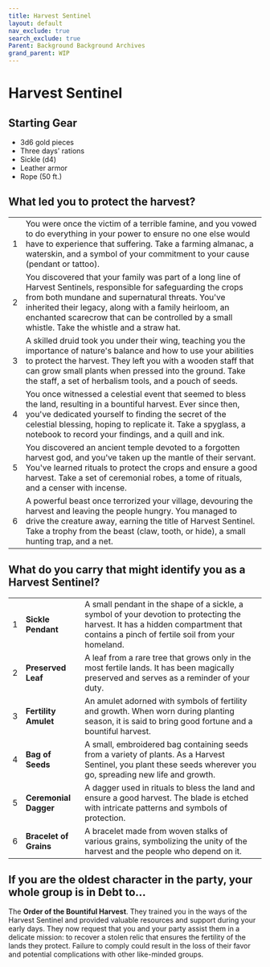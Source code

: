 ```yaml
---
title: Harvest Sentinel
layout: default
nav_exclude: true
search_exclude: true
Parent: Background Background Archives
grand_parent: WIP
---
```



# Harvest Sentinel

## Starting Gear

- 3d6 gold pieces
- Three days' rations
- Sickle (d4)
- Leather armor
- Rope (50 ft.)

## What led you to protect the harvest?

|      |                                                              |
| ---- | ------------------------------------------------------------ |
| 1    | You were once the victim of a terrible famine, and you vowed to do everything in your power to ensure no one else would have to experience that suffering. Take a farming almanac, a waterskin, and a symbol of your commitment to your cause (pendant or tattoo). |
| 2    | You discovered that your family was part of a long line of Harvest Sentinels, responsible for safeguarding the crops from both mundane and supernatural threats. You've inherited their legacy, along with a family heirloom, an enchanted scarecrow that can be controlled by a small whistle. Take the whistle and a straw hat. |
| 3    | A skilled druid took you under their wing, teaching you the importance of nature's balance and how to use your abilities to protect the harvest. They left you with a wooden staff that can grow small plants when pressed into the ground. Take the staff, a set of herbalism tools, and a pouch of seeds. |
| 4    | You once witnessed a celestial event that seemed to bless the land, resulting in a bountiful harvest. Ever since then, you've dedicated yourself to finding the secret of the celestial blessing, hoping to replicate it. Take a spyglass, a notebook to record your findings, and a quill and ink. |
| 5    | You discovered an ancient temple devoted to a forgotten harvest god, and you've taken up the mantle of their servant. You've learned rituals to protect the crops and ensure a good harvest. Take a set of ceremonial robes, a tome of rituals, and a censer with incense. |
| 6    | A powerful beast once terrorized your village, devouring the harvest and leaving the people hungry. You managed to drive the creature away, earning the title of Harvest Sentinel. Take a trophy from the beast (claw, tooth, or hide), a small hunting trap, and a net. |

## What do you carry that might identify you as a Harvest Sentinel?

|      |                        |                                                              |
| ---- | ---------------------- | ------------------------------------------------------------ |
| 1    | **Sickle Pendant**     | A small pendant in the shape of a sickle, a symbol of your devotion to protecting the harvest. It has a hidden compartment that contains a pinch of fertile soil from your homeland. |
| 2    | **Preserved Leaf**     | A leaf from a rare tree that grows only in the most fertile lands. It has been magically preserved and serves as a reminder of your duty. |
| 3    | **Fertility Amulet**   | An amulet adorned with symbols of fertility and growth. When worn during planting season, it is said to bring good fortune and a bountiful harvest. |
| 4    | **Bag of Seeds**       | A small, embroidered bag containing seeds from a variety of plants. As a Harvest Sentinel, you plant these seeds wherever you go, spreading new life and growth. |
| 5    | **Ceremonial Dagger**  | A dagger used in rituals to bless the land and ensure a good harvest. The blade is etched with intricate patterns and symbols of protection. |
| 6    | **Bracelet of Grains** | A bracelet made from woven stalks of various grains, symbolizing the unity of the harvest and the people who depend on it. |

## If you are the oldest character in the party, your whole group is in Debt to...

The **Order of the Bountiful Harvest**. They trained you in the ways of the Harvest Sentinel and provided valuable resources and support during your early days. They now request that you and your party assist them in a delicate mission: to recover a stolen relic that ensures the fertility of the lands they protect. Failure to comply could result in the loss of their favor and potential complications with other like-minded groups.